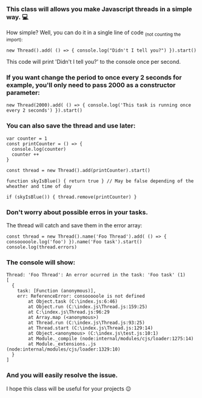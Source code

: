### This class will allows you make Javascript threads in a simple way. 💻
How simple? Well, you can do it in a single line of code <sub>(not counting the import):</sub>

  `new Thread().add( () => { console.log("Didn't I tell you?") }).start()`

This code will print 'Didn't I tell you?' to the console once per second.
### If you want change the period to once every 2 seconds for example, you'll only need to pass 2000 as a constructor parameter:

  `new Thread(2000).add( () => { console.log('This task is running once every 2 seconds') }).start()`

### You can also save the thread and use later:
  ```
  var counter = 1
  const printCounter = () => {
    console.log(counter)
    counter ++
  }

  const thread = new Thread().add(printCounter).start()

  function skyIsBlue() { return true } // May be false depending of the wheather and time of day

  if (skyIsBlue()) { thread.remove(printCounter) }
  ```
### Don't worry about possible erros in your tasks.
The thread will catch and save them in the error array:
  ```
  const thread = new Thread().name('Foo Thread').add( () => { consooooole.log('foo') }).name('Foo task').start()
  console.log(thread.errors)
  ```
### The console will show: 
  ```
  Thread: 'Foo Thread': An error ocurred in the task: 'Foo task' (1)
  [
    {
      task: [Function (anonymous)],
      err: ReferenceError: consooooole is not defined
          at Object.task (C:\index.js:6:46)
          at Object.run (C:\index.js\Thread.js:159:25)
          at C:\index.js\Thread.js:96:29
          at Array.map (<anonymous>)
          at Thread.run (C:\index.js\Thread.js:93:25)
          at Thread.start (C:\index.js\Thread.js:129:14)
          at Object.<anonymous> (C:\index.js\test.js:10:1)
          at Module._compile (node:internal/modules/cjs/loader:1275:14)
          at Module._extensions..js (node:internal/modules/cjs/loader:1329:10)
    }
  ]
  ```

### And you will easily resolve the issue.
I hope this class will be useful for your projects 😉
